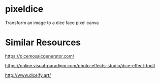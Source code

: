 # pixeldice
Transform an image to a dice face pixel canva

# Similar Resources
https://dicemosaicgenerator.com/

https://online.visual-paradigm.com/photo-effects-studio/dice-effect-tool/

http://www.diceify.art/
